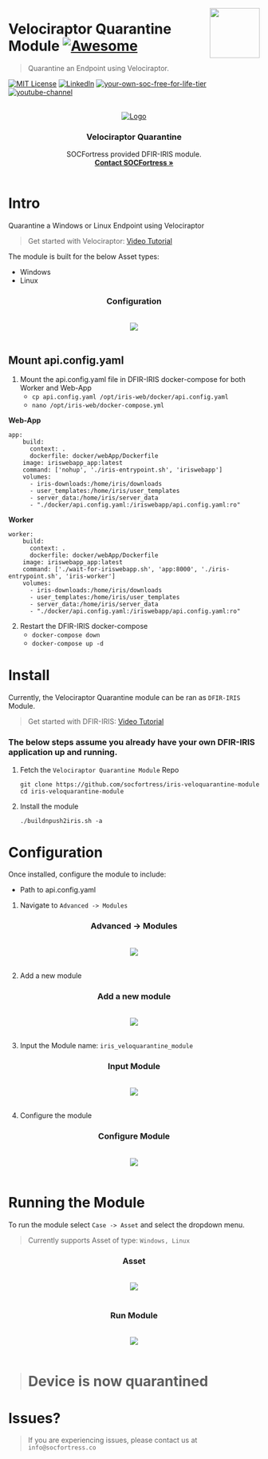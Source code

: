 [<img src="images/logo_orange.svg" align="right" width="100" height="100" />](https://www.socfortress.co/)

# Velociraptor Quarantine Module [![Awesome](https://img.shields.io/badge/SOCFortress-Worlds%20First%20Free%20Cloud%20SOC-orange)](https://www.socfortress.co/trial.html)
> Quarantine an Endpoint using Velociraptor.


[![MIT License][license-shield]][license-url]
[![LinkedIn][linkedin-shield]][linkedin-url]
[![your-own-soc-free-for-life-tier](https://img.shields.io/badge/Walkthrough%20Demo-orange)](https://youtu.be/2EMb6zYx7_E)
[![youtube-channel](https://img.shields.io/badge/YouTube-Build%20Your%20Own%20SIEM%20Stack-red)](https://www.youtube.com/playlist?list=PLB6hQ_WpB6U0WeroZAfssgRpxW8olnkqy)

<!-- PROJECT LOGO -->
<br />
<div align="center">
  <a href="https://www.socfortress.co">
    <img src="images/protection.png" alt="Logo">
  </a>

  <h3 align="center">Velociraptor Quarantine</h3>

  <p align="center">
    SOCFortress provided DFIR-IRIS module.
    <br />
    <a href="https://www.socfortress.co/contact_form.html"><strong>Contact SOCFortress »</strong></a>
    <br />
    <br />
  </p>
</div>





<!-- Intro -->
# Intro
Quarantine a Windows or Linux Endpoint using Velociraptor </br>

> Get started with Velociraptor: [Video Tutorial](https://youtu.be/2kgC9Ushk9g)

The module is built for the below Asset types:
* Windows
* Linux

<div align="center" width="100" height="100">

  <h3 align="center">Configuration</h3>

  <p align="center">
    <br />
    <a href="https://github.com/socfortress/iris-veloquarantine-module/tree/main/images/config.PNG">
    <img src="images/config.PNG">
    </a>
    <br />
    <br />
  </p>
</div>

## Mount api.config.yaml
1. Mount the api.config.yaml file in DFIR-IRIS docker-compose for both Worker and Web-App
    * `cp api.config.yaml /opt/iris-web/docker/api.config.yaml`
    * `nano /opt/iris-web/docker-compose.yml` <br />

**Web-App**
```
app:
    build:
      context: .
      dockerfile: docker/webApp/Dockerfile
    image: iriswebapp_app:latest
    command: ['nohup', './iris-entrypoint.sh', 'iriswebapp']
    volumes:
      - iris-downloads:/home/iris/downloads
      - user_templates:/home/iris/user_templates
      - server_data:/home/iris/server_data
      - "./docker/api.config.yaml:/iriswebapp/api.config.yaml:ro"
```
**Worker**
```
worker:
    build:
      context: .
      dockerfile: docker/webApp/Dockerfile
    image: iriswebapp_app:latest
    command: ['./wait-for-iriswebapp.sh', 'app:8000', './iris-entrypoint.sh', 'iris-worker']
    volumes:
      - iris-downloads:/home/iris/downloads
      - user_templates:/home/iris/user_templates
      - server_data:/home/iris/server_data
      - "./docker/api.config.yaml:/iriswebapp/api.config.yaml:ro"
```

2. Restart the DFIR-IRIS docker-compose
    * `docker-compose down`
    * `docker-compose up -d`

<!-- Install -->
# Install
Currently, the Velociraptor Quarantine module can be ran as `DFIR-IRIS` Module. </br>

> Get started with DFIR-IRIS: [Video Tutorial](https://youtu.be/XXyIv_aes4w)

### The below steps assume you already have your own DFIR-IRIS application up and running.

1. Fetch the `Velociraptor Quarantine Module` Repo
    ```
    git clone https://github.com/socfortress/iris-veloquarantine-module
    cd iris-veloquarantine-module
    ```
2. Install the module
    ```
    ./buildnpush2iris.sh -a
    ```

<!-- Configuration -->
# Configuration
Once installed, configure the module to include:
* Path to api.config.yaml


1. Navigate to `Advanced -> Modules`

<div align="center" width="100" height="50">

  <h3 align="center">Advanced -> Modules</h3>

  <p align="center">
    <br />
    <a href="https://github.com/socfortress/ASK-SOCFortress/blob/main/images/module_webui.PNG">
    <img src="images/module_webui.PNG">
    </a>
    <br />
    <br />
  </p>
</div>

2. Add a new module

<div align="center" width="100" height="50">

  <h3 align="center">Add a new module</h3>

  <p align="center">
    <br />
    <a href="https://github.com/socfortress/ASK-SOCFortress/blob/main/images/add_module.PNG">
    <img src="images/add_module.PNG">
    </a>
    <br />
    <br />
  </p>
</div>

3. Input the Module name: `iris_veloquarantine_module`

<div align="center" width="100" height="50">

  <h3 align="center">Input Module</h3>

  <p align="center">
    <br />
    <a href="https://github.com/socfortress/iris-veloquarantine-module/blob/main/images/input2_module.PNG">
    <img src="images/input2_module.PNG">
    </a>
    <br />
    <br />
  </p>
</div>

4. Configure the module

<div align="center" width="100" height="50">

  <h3 align="center">Configure Module</h3>

  <p align="center">
    <br />
    <a href="https://github.com/socfortress/iris-veloquarantine-module/blob/main/images/config.PNG">
    <img src="images/config.PNG">
    </a>
    <br />
    <br />
  </p>
</div>

<!-- Running the module -->
# Running the Module
To run the module select `Case -> Asset` and select the dropdown menu. </br>

> Currently supports Asset of type: `Windows, Linux`


<div align="center" width="100" height="50">

  <h3 align="center">Asset</h3>

  <p align="center">
    <br />
    <a href="https://github.com/socfortress/iris-veloquarantine-module/blob/main/images/asset.PNG">
    <img src="images/asset.PNG">
    </a>
    <br />
    <br />
  </p>
</div>

<div align="center" width="100" height="50">

  <h3 align="center">Run Module</h3>

  <p align="center">
    <br />
    <a href="https://github.com/socfortress/iris-veloquarantine-module/blob/main/images/running.PNG">
    <img src="images/running.PNG">
    </a>
    <br />
    <br />
  </p>
</div>

> # Device is now quarantined



# Issues?
> If you are experiencing issues, please contact us at `info@socfortress.co`



<!-- MARKDOWN LINKS & IMAGES -->
<!-- https://www.markdownguide.org/basic-syntax/#reference-style-links -->
[contributors-shield]: https://img.shields.io/github/contributors/socfortress/Wazuh-Rules
[contributors-url]: https://github.com/socfortress/Wazuh-Rules/graphs/contributors
[forks-shield]: https://img.shields.io/github/forks/socfortress/Wazuh-Rules
[forks-url]: https://github.com/socfortress/Wazuh-Rules/network/members
[stars-shield]: https://img.shields.io/github/stars/socfortress/Wazuh-Rules
[stars-url]: https://github.com/socfortress/Wazuh-Rules/stargazers
[issues-shield]: https://img.shields.io/github/issues/othneildrew/Best-README-Template.svg?style=for-the-badge
[issues-url]: https://github.com/othneildrew/Best-README-Template/issues
[license-shield]: https://img.shields.io/badge/Help%20Desk-Help%20Desk-blue
[license-url]: https://servicedesk.socfortress.co/help/2979687893
[linkedin-shield]: https://img.shields.io/badge/Visit%20Us-www.socfortress.co-orange
[linkedin-url]: https://www.socfortress.co/